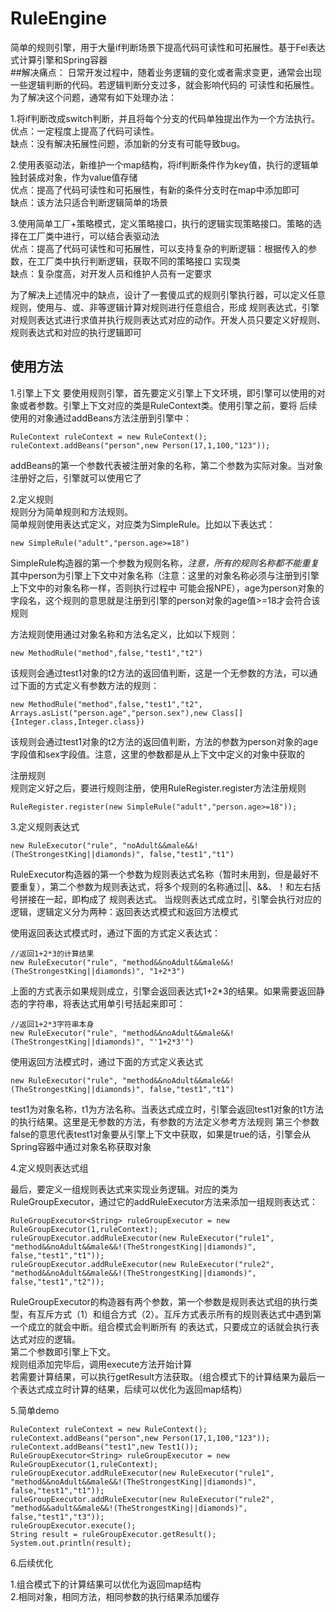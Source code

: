 # RuleEngine
简单的规则引擎，用于大量if判断场景下提高代码可读性和可拓展性。基于Fel表达式计算引擎和Spring容器  
##解决痛点：
日常开发过程中，随着业务逻辑的变化或者需求变更，通常会出现一些逻辑判断的代码。若逻辑判断分支过多，就会影响代码的
可读性和拓展性。为了解决这个问题，通常有如下处理办法：  

1.将if判断改成switch判断，并且将每个分支的代码单独提出作为一个方法执行。  
优点：一定程度上提高了代码可读性。  
缺点：没有解决拓展性问题，添加新的分支有可能导致bug。  
  
2.使用表驱动法，新维护一个map结构，将if判断条件作为key值，执行的逻辑单独封装成对象，作为value值存储  
优点：提高了代码可读性和可拓展性，有新的条件分支时在map中添加即可  
缺点：该方法只适合判断逻辑简单的场景   
 
3.使用简单工厂+策略模式，定义策略接口，执行的逻辑实现策略接口。策略的选择在工厂类中进行，可以结合表驱动法  
优点：提高了代码可读性和可拓展性，可以支持复杂的判断逻辑：根据传入的参数，在工厂类中执行判断逻辑，获取不同的策略接口
实现类  
缺点：复杂度高，对开发人员和维护人员有一定要求      

为了解决上述情况中的缺点，设计了一套傻瓜式的规则引擎执行器，可以定义任意规则，使用与、或、非等逻辑计算对规则进行任意组合，形成
规则表达式，引擎对规则表达式进行求值并执行规则表达式对应的动作。开发人员只要定义好规则、规则表达式和对应的执行逻辑即可
## 使用方法
1.引擎上下文
要使用规则引擎，首先要定义引擎上下文环境，即引擎可以使用的对象或者参数。引擎上下文对应的类是RuleContext类。使用引擎之前，要将
后续使用的对象通过addBeans方法注册到引擎中：
```
RuleContext ruleContext = new RuleContext();
ruleContext.addBeans("person",new Person(17,1,100,"123"));
```
addBeans的第一个参数代表被注册对象的名称，第二个参数为实际对象。当对象注册好之后，引擎就可以使用它了
  
2.定义规则  
规则分为简单规则和方法规则。  
简单规则使用表达式定义，对应类为SimpleRule。比如以下表达式：
```
new SimpleRule("adult","person.age>=18")
```
SimpleRule构造器的第一个参数为规则名称，*_注意，所有的规则名称都不能重复_*  
其中person为引擎上下文中对象名称（注意：这里的对象名称必须与注册到引擎上下文中的对象名称一样，否则执行过程中
可能会报NPE），age为person对象的字段名，这个规则的意思就是注册到引擎的person对象的age值>=18才会符合该规则  

方法规则使用通过对象名称和方法名定义，比如以下规则：
```
new MethodRule("method",false,"test1","t2")
```
该规则会通过test1对象的t2方法的返回值判断，这是一个无参数的方法，可以通过下面的方式定义有参数方法的规则：
```
new MethodRule("method",false,"test1","t2", Arrays.asList("person.age","person.sex"),new Class[]{Integer.class,Integer.class})
```
该规则会通过test1对象的t2方法的返回值判断，方法的参数为person对象的age字段值和sex字段值。注意，这里的参数都是从上下文中定义的对象中获取的

注册规则  
规则定义好之后，要进行规则注册，使用RuleRegister.register方法注册规则
```
RuleRegister.register(new SimpleRule("adult","person.age>=18"));
```

3.定义规则表达式

```
new RuleExecutor("rule", "noAdult&&male&&!(TheStrongestKing||diamonds)", false,"test1","t1")
```
RuleExecutor构造器的第一个参数为规则表达式名称（暂时未用到，但是最好不要重复），第二个参数为规则表达式，将多个规则的名称通过||、&&、！和左右括号拼接在一起，即构成了
规则表达式。
当规则表达式成立时，引擎会执行对应的逻辑，逻辑定义分为两种：返回表达式模式和返回方法模式

使用返回表达式模式时，通过下面的方式定义表达式：
```
//返回1+2*3的计算结果
new RuleExecutor("rule", "method&&noAdult&&male&&!(TheStrongestKing||diamonds)", "1+2*3")
```
上面的方式表示如果规则成立，引擎会返回表达式1+2*3的结果。如果需要返回静态的字符串，将表达式用单引号括起来即可：
```
//返回1+2*3字符串本身
new RuleExecutor("rule", "method&&noAdult&&male&&!(TheStrongestKing||diamonds)", "'1+2*3'")
```

使用返回方法模式时，通过下面的方式定义表达式
```
new RuleExecutor("rule", "method&&noAdult&&male&&!(TheStrongestKing||diamonds)", false,"test1","t1")
```
test1为对象名称，t1为方法名称。当表达式成立时，引擎会返回test1对象的t1方法的执行结果。这里是无参数的方法，有参数的方法定义参考方法规则
第三个参数false的意思代表test1对象要从引擎上下文中获取，如果是true的话，引擎会从Spring容器中通过对象名称获取对象

4.定义规则表达式组  

最后，要定义一组规则表达式来实现业务逻辑。对应的类为RuleGroupExecutor，通过它的addRuleExecutor方法来添加一组规则表达式：
```
RuleGroupExecutor<String> ruleGroupExecutor = new RuleGroupExecutor(1,ruleContext);
ruleGroupExecutor.addRuleExecutor(new RuleExecutor("rule1", "method&&noAdult&&male&&!(TheStrongestKing||diamonds)", false,"test1","t1"));
ruleGroupExecutor.addRuleExecutor(new RuleExecutor("rule2", "method&&noAdult&&male&&!(TheStrongestKing||diamonds)", false,"test1","t2"));
```
RuleGroupExecutor的构造器有两个参数，第一个参数是规则表达式组的执行类型，有互斥方式（1）和组合方式（2）。互斥方式表示所有的规则表达式中遇到第一个成立的就会中断。组合模式会判断所有
的表达式，只要成立的话就会执行表达式对应的逻辑。  
第二个参数即引擎上下文。  
规则组添加完毕后，调用execute方法开始计算  
若需要计算结果，可以执行getResult方法获取。（组合模式下的计算结果为最后一个表达式成立时计算的结果，后续可以优化为返回map结构）

5.简单demo
```
RuleContext ruleContext = new RuleContext();
ruleContext.addBeans("person",new Person(17,1,100,"123"));
ruleContext.addBeans("test1",new Test1());
RuleGroupExecutor<String> ruleGroupExecutor = new RuleGroupExecutor(1,ruleContext);
ruleGroupExecutor.addRuleExecutor(new RuleExecutor("rule1", "method&&noAdult&&male&&!(TheStrongestKing||diamonds)", false,"test1","t1"));
ruleGroupExecutor.addRuleExecutor(new RuleExecutor("rule2", "method&&adult&&male&&!(TheStrongestKing||diamonds)", false,"test1","t3"));
ruleGroupExecutor.execute();
String result = ruleGroupExecutor.getResult();
System.out.println(result);
```

6.后续优化

1.组合模式下的计算结果可以优化为返回map结构  
2.相同对象，相同方法，相同参数的执行结果添加缓存
